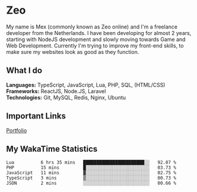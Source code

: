 # Zeo
My name is Mex (commonly known as Zeo online) and I'm a freelance developer from the Netherlands. I have been developing for almost 2 years, starting with NodeJS development and slowly moving towards Game and Web Development. Currently I'm trying to improve my front-end skills, to make sure my websites look as good as they function.

## What I do
**Languages:** TypeScript, JavaScript, Lua, PHP, SQL, (HTML/CSS)<br/>
**Frameworks:** ReactJS, Node.JS, Laravel<br/>
**Technologies:** Git, MySQL, Redis, Nginx, Ubuntu<br/>

## Important Links
[Portfolio](https://zeodev.cc)

## My WakaTime Statistics
<!--START_SECTION:waka-->
```text
Lua          6 hrs 35 mins   ███████████████████████░░   92.07 % 
PHP          15 mins         █░░░░░░░░░░░░░░░░░░░░░░░░   03.73 % 
JavaScript   11 mins         ▓░░░░░░░░░░░░░░░░░░░░░░░░   02.75 % 
TypeScript   3 mins          ▒░░░░░░░░░░░░░░░░░░░░░░░░   00.73 % 
JSON         2 mins          ░░░░░░░░░░░░░░░░░░░░░░░░░   00.66 % 
```
<!--END_SECTION:waka-->
